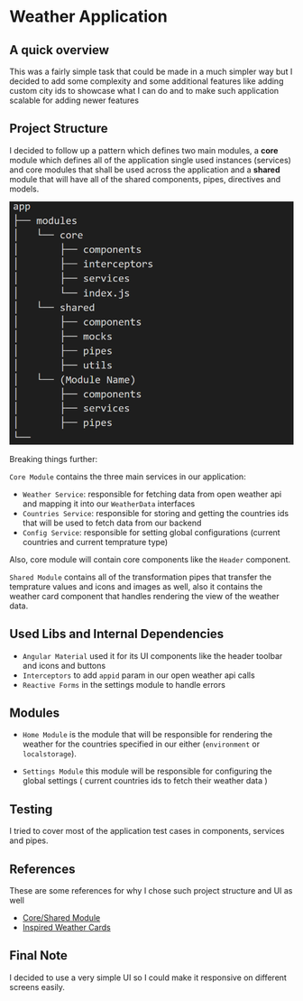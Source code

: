 # Weather Application

## A quick overview

This was a fairly simple task that could be made in a much simpler way but I decided to add some complexity and some additional features like adding custom city ids to showcase what I can do and to make such application scalable for adding newer features

## Project Structure

I decided to follow up a pattern which defines two main modules, a **core** module which defines all of the application single used instances (services) and core modules that shall be used across the application and a **shared** module that will have all of the shared components, pipes, directives and models.

![al](./src/assets/folder-structure.png)


Breaking things further:

`Core Module` contains the three main services in our application:
- `Weather Service`: responsible for fetching data from open weather api and mapping it into our `WeatherData` interfaces
- `Countries Service`: responsible for storing and getting the countries ids that will be used to fetch data from our backend
- `Config Service`: responsible for setting global configurations (current countries and current temprature type)

Also, core module will contain core components like the `Header` component.


`Shared Module` contains all of the transformation pipes that transfer the temprature values and icons and images as well, also it contains the weather card component that handles rendering the view of the weather data.


## Used Libs and Internal Dependencies

- `Angular Material` used it for its UI components like the header toolbar and icons and buttons
- `Interceptors` to add `appid` param in our open weather api calls
- `Reactive Forms` in the settings module to handle errors


## Modules 

- `Home Module` is the module that will be responsible for rendering the weather for the countries specified in our either (`environment` or `localstorage`). 

- `Settings Module` this module will be responsible for configuring the global settings ( current countries ids to fetch their weather data )


## Testing

I tried to cover most of the application test cases in components, services and pipes.


## References

These are some references for why I chose such project structure and UI as well

- [Core/Shared Module](https://frontpills.com/posts/2019/core-shared-modules/)
- [Inspired Weather Cards](https://www.pinterest.com/pin/45599014967553568/)


## Final Note

I decided to use a very simple UI so I could make it responsive on different screens easily.
